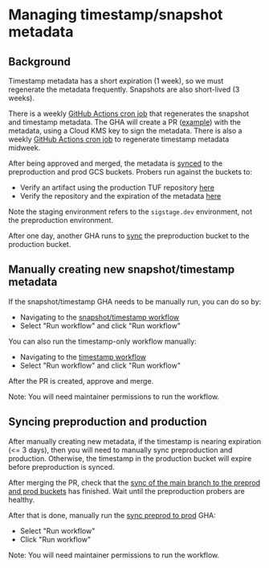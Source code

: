# Managing timestamp/snapshot metadata

## Background

Timestamp metadata has a short expiration (1 week), so we must regenerate the metadata frequently. Snapshots are also short-lived (3 weeks).

There is a weekly [GitHub Actions cron job](https://github.com/sigstore/root-signing/blob/main/.github/workflows/stable-snapshot-timestamp.yml)
that regenerates the snapshot and timestamp metadata. The GHA will create a PR ([example](https://github.com/sigstore/root-signing/pull/543))
with the metadata, using a Cloud KMS key to sign the metadata. There is also a weekly
[GitHub Actions cron job](https://github.com/sigstore/root-signing/blob/main/.github/workflows/stable-timestamp.yml) to regenerate
timestamp metadata midweek.

After being approved and merged, the metadata is [synced](../.github/workflows/sync-main-to-preprod-and-prod.yml)
to the preproduction and prod GCS buckets. Probers run against the buckets to:

* Verify an artifact using the production TUF repository [here](https://github.com/sigstore/sigstore-probers/blob/main/.github/workflows/reusable-prober.yml#L245-L304)
* Verify the repository and the expiration of the metadata [here](https://github.com/sigstore/sigstore-probers/blob/main/.github/workflows/reusable-prober.yml#L106-L170)

Note the staging environment refers to the `sigstage.dev` environment, not the preproduction environment.

After one day, another GHA runs to [sync](../.github/workflows/sync-preprod-to-prod.yml)
the preproduction bucket to the production bucket.

## Manually creating new snapshot/timestamp metadata

If the snapshot/timestamp GHA needs to be manually run, you can do so by:

* Navigating to the [snapshot/timestamp workflow](https://github.com/sigstore/root-signing/actions/workflows/stable-snapshot-timestamp.yml)
* Select "Run workflow" and click "Run workflow"

You can also run the timestamp-only workflow manually:

* Navigating to the [timestamp workflow](https://github.com/sigstore/root-signing/actions/workflows/stable-timestamp.yml)
* Select "Run workflow" and click "Run workflow"

After the PR is created, approve and merge.

Note: You will need maintainer permissions to run the workflow.

## Syncing preproduction and production

After manually creating new metadata, if the timestamp is nearing expiration (<= 3 days), then you will need to manually sync preproduction and production.
Otherwise, the timestamp in the production bucket will expire before preproduction is synced.

After merging the PR, check that the [sync of the main branch to the preprod and prod buckets](https://github.com/sigstore/root-signing/actions/workflows/sync-main-to-preprod-and-prod.yml) has finished.
Wait until the preproduction probers are healthy.

After that is done, manually run the [sync preprod to prod](https://github.com/sigstore/root-signing/actions/workflows/sync-preprod-to-prod.yml)
GHA:

* Select "Run workflow"
* Click "Run workflow" 

Note: You will need maintainer permissions to run the workflow.
